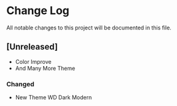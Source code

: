 # Change Log

All notable changes to this project will be documented in this file.

## [Unreleased]

- Color Improve
- And Many More Theme

### Changed

- New Theme WD Dark Modern
